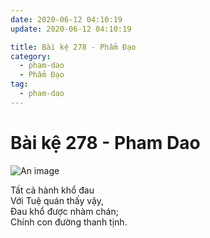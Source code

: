 ```yaml
---
date: 2020-06-12 04:10:19
update: 2020-06-12 04:10:19

title: Bài kệ 278 - Phẩm Đạo
category:
  - pham-dao
  - Phẩm Đạo
tag:
  - pham-dao
---
```


# Bài kệ 278 - Pham Dao

![An image](/img/pham-dao/pham-dao-278.jpg)

Tất cả hành khổ đau<br>Với Tuệ quán thấy vậy,<br>Ðau khổ được nhàm chán;<br>Chính con đường thanh tịnh.<br>
